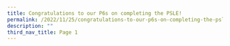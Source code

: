 ```yaml
---
title: Congratulations to our P6s on completing the PSLE!
permalink: /2022/11/25/congratulations-to-our-p6s-on-completing-the-psle/
description: ""
third_nav_title: Page 1
---
```

